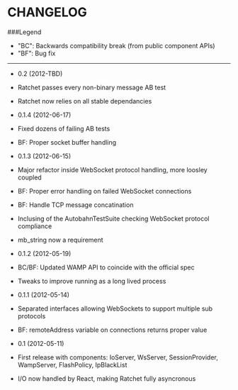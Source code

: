 CHANGELOG
=========

###Legend

* "BC": Backwards compatibility break (from public component APIs)
* "BF": Bug fix

---

* 0.2 (2012-TBD)

 * Ratchet passes every non-binary message AB test
 * Ratchet now relies on all stable dependancies

* 0.1.4 (2012-06-17)

 * Fixed dozens of failing AB tests
 * BF: Proper socket buffer handling

* 0.1.3 (2012-06-15)

 * Major refactor inside WebSocket protocol handling, more loosley coupled
 * BF: Proper error handling on failed WebSocket connections
 * BF: Handle TCP message concatination
 * Inclusing of the AutobahnTestSuite checking WebSocket protocol compliance
 * mb_string now a requirement

* 0.1.2 (2012-05-19)

 * BC/BF: Updated WAMP API to coincide with the official spec
 * Tweaks to improve running as a long lived process

* 0.1.1 (2012-05-14)

 * Separated interfaces allowing WebSockets to support multiple sub protocols
 * BF: remoteAddress variable on connections returns proper value

* 0.1 (2012-05-11)

 * First release with components: IoServer, WsServer, SessionProvider, WampServer, FlashPolicy, IpBlackList
 * I/O now handled by React, making Ratchet fully asyncronous 